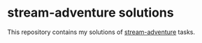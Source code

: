 # stream-adventure solutions

This repository contains my solutions of [stream-adventure](https://github.com/workshopper/stream-adventure) tasks.

